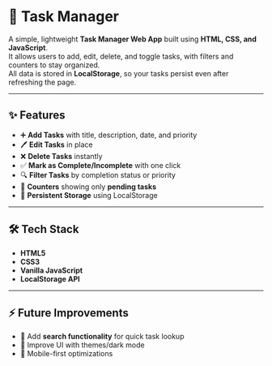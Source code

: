 # 📝 Task Manager

A simple, lightweight **Task Manager Web App** built using **HTML, CSS, and JavaScript**.  
It allows users to add, edit, delete, and toggle tasks, with filters and counters to stay organized.  
All data is stored in **LocalStorage**, so your tasks persist even after refreshing the page.

---

## ✨ Features

- ➕ **Add Tasks** with title, description, date, and priority  
- 🖊️ **Edit Tasks** in place  
- ❌ **Delete Tasks** instantly  
- ✅ **Mark as Complete/Incomplete** with one click  
- 🔍 **Filter Tasks** by completion status or priority  
- 🔢 **Counters** showing only **pending tasks**  
- 💾 **Persistent Storage** using LocalStorage  

---

## 🛠️ Tech Stack

- **HTML5**  
- **CSS3**  
- **Vanilla JavaScript**  
- **LocalStorage API**  

---

## ⚡ Future Improvements

- 🔎 Add **search functionality** for quick task lookup  
- 🎨 Improve UI with themes/dark mode  
- 📱 Mobile-first optimizations  
